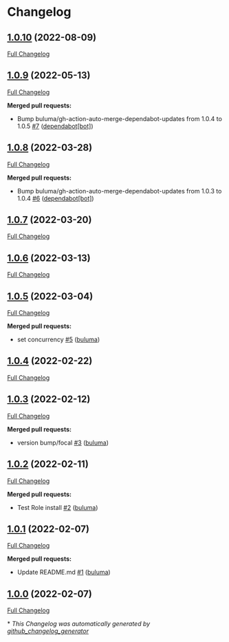 # Changelog

## [1.0.10](https://github.com/buluma/ansible-role-tomcat/tree/1.0.10) (2022-08-09)

[Full Changelog](https://github.com/buluma/ansible-role-tomcat/compare/1.0.9...1.0.10)

## [1.0.9](https://github.com/buluma/ansible-role-tomcat/tree/1.0.9) (2022-05-13)

[Full Changelog](https://github.com/buluma/ansible-role-tomcat/compare/1.0.8...1.0.9)

**Merged pull requests:**

- Bump buluma/gh-action-auto-merge-dependabot-updates from 1.0.4 to 1.0.5 [\#7](https://github.com/buluma/ansible-role-tomcat/pull/7) ([dependabot[bot]](https://github.com/apps/dependabot))

## [1.0.8](https://github.com/buluma/ansible-role-tomcat/tree/1.0.8) (2022-03-28)

[Full Changelog](https://github.com/buluma/ansible-role-tomcat/compare/1.0.7...1.0.8)

**Merged pull requests:**

- Bump buluma/gh-action-auto-merge-dependabot-updates from 1.0.3 to 1.0.4 [\#6](https://github.com/buluma/ansible-role-tomcat/pull/6) ([dependabot[bot]](https://github.com/apps/dependabot))

## [1.0.7](https://github.com/buluma/ansible-role-tomcat/tree/1.0.7) (2022-03-20)

[Full Changelog](https://github.com/buluma/ansible-role-tomcat/compare/1.0.6...1.0.7)

## [1.0.6](https://github.com/buluma/ansible-role-tomcat/tree/1.0.6) (2022-03-13)

[Full Changelog](https://github.com/buluma/ansible-role-tomcat/compare/1.0.5...1.0.6)

## [1.0.5](https://github.com/buluma/ansible-role-tomcat/tree/1.0.5) (2022-03-04)

[Full Changelog](https://github.com/buluma/ansible-role-tomcat/compare/1.0.4...1.0.5)

**Merged pull requests:**

- set concurrency [\#5](https://github.com/buluma/ansible-role-tomcat/pull/5) ([buluma](https://github.com/buluma))

## [1.0.4](https://github.com/buluma/ansible-role-tomcat/tree/1.0.4) (2022-02-22)

[Full Changelog](https://github.com/buluma/ansible-role-tomcat/compare/1.0.3...1.0.4)

## [1.0.3](https://github.com/buluma/ansible-role-tomcat/tree/1.0.3) (2022-02-12)

[Full Changelog](https://github.com/buluma/ansible-role-tomcat/compare/1.0.2...1.0.3)

**Merged pull requests:**

- version bump/focal [\#3](https://github.com/buluma/ansible-role-tomcat/pull/3) ([buluma](https://github.com/buluma))

## [1.0.2](https://github.com/buluma/ansible-role-tomcat/tree/1.0.2) (2022-02-11)

[Full Changelog](https://github.com/buluma/ansible-role-tomcat/compare/1.0.1...1.0.2)

**Merged pull requests:**

- Test Role install [\#2](https://github.com/buluma/ansible-role-tomcat/pull/2) ([buluma](https://github.com/buluma))

## [1.0.1](https://github.com/buluma/ansible-role-tomcat/tree/1.0.1) (2022-02-07)

[Full Changelog](https://github.com/buluma/ansible-role-tomcat/compare/1.0.0...1.0.1)

**Merged pull requests:**

- Update README.md [\#1](https://github.com/buluma/ansible-role-tomcat/pull/1) ([buluma](https://github.com/buluma))

## [1.0.0](https://github.com/buluma/ansible-role-tomcat/tree/1.0.0) (2022-02-07)

[Full Changelog](https://github.com/buluma/ansible-role-tomcat/compare/bf7da2df9a4255ea53d00659e429faaa3ff14f02...1.0.0)



\* *This Changelog was automatically generated by [github_changelog_generator](https://github.com/github-changelog-generator/github-changelog-generator)*

